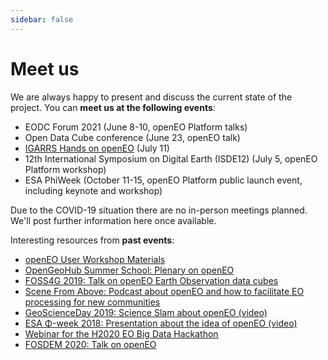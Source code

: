 ```yaml
---
sidebar: false
---
```


# Meet us

We are always happy to present and discuss the current state of the project. You can **meet us at the following events**:

* EODC Forum 2021 (June 8-10, openEO Platform talks)
* Open Data Cube conference (June 23, openEO talk)
* [IGARRS Hands on openEO](events/igarrs2021.md) (July 11)
* 12th International Symposium on Digital Earth (ISDE12) (July 5, openEO Platform workshop)
* ESA PhiWeek (October 11-15, openEO Platform public launch event, including keynote and workshop)

Due to the COVID-19 situation there are no in-person meetings planned. We'll post further information here once available.

Interesting resources from **past events**:

* [openEO User Workshop Materials](https://openeo.org/news/2020-09-02-openeo-user-workshop.html)
* [OpenGeoHub Summer School: Plenary on openEO](https://www.youtube.com/watch?v=UdjysZ-IvV0&list=PLXUoTpMa_9s1npXD6S9M0_2pUgnTd6cqV&index=26)
* [FOSS4G 2019: Talk on openEO Earth Observation data cubes](https://media.ccc.de/v/bucharest-286-openeo-earth-observation-data-cubes)
* [Scene From Above: Podcast about openEO and how to facilitate EO processing for new communities](http://scenefromabove.org/podcasts.html)
* [GeoScienceDay 2019: Science Slam about openEO (video)](https://www.youtube.com/watch?v=ziQXgki9ejI)
* [ESA Φ-week 2018: Presentation about the idea of openEO (video)](https://www.youtube.com/watch?v=igmiZw2GCTE&list=PLvT7fd9OiI9X2_QZ12fDhVMFzvign0HEF&index=27)
* [Webinar for the H2020 EO Big Data Hackathon](https://www.youtube.com/watch?v=E0wtDvm2SfA)
* [FOSDEM 2020: Talk on openEO](https://fosdem.org/2020/schedule/event/introduction_to_openeo/)